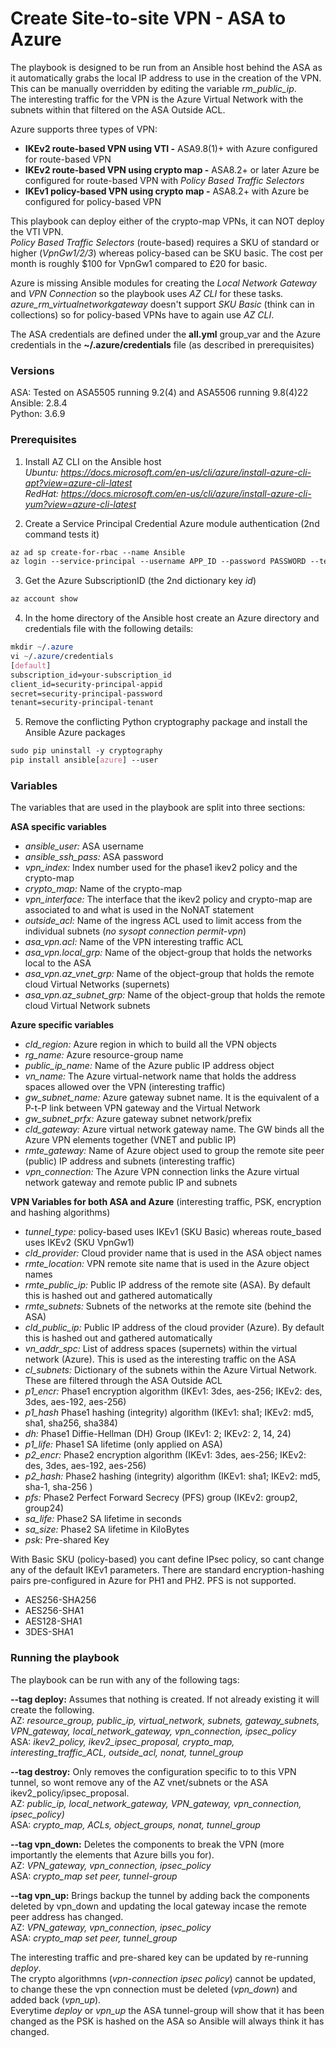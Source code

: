 # Create Site-to-site VPN - ASA to Azure

The playbook is designed to be run from an Ansible host behind the ASA as it automatically grabs the local IP address to use in the creation of the VPN. This can be manually overridden by editing the variable *rm_public_ip*.\
The interesting traffic for the VPN is the Azure Virtual Network with the subnets within that filtered on the ASA Outside ACL.

Azure supports three types of VPN:

- **IKEv2 route-based VPN using VTI -** ASA9.8(1)+ with Azure configured for route-based VPN
- **IKEv2 route-based VPN using crypto map -** ASA8.2+ or later Azure be configured for route-based VPN with *Policy Based Traffic Selectors*
- **IKEv1 policy-based VPN using crypto map -** ASA8.2+ with Azure be configured for policy-based VPN

This playbook can deploy either of the crypto-map VPNs, it can NOT deploy the VTI VPN.\
*Policy Based Traffic Selectors* (route-based) requires a SKU of standard or higher (*VpnGw1/2/3*) whereas policy-based can be SKU basic. The cost per month is roughly $100 for VpnGw1 compared to £20 for basic.

Azure is missing Ansible modules for creating the *Local Network Gateway* and *VPN Connection* so the playbook uses *AZ CLI* for these tasks.
*azure_rm_virtualnetworkgateway* doesn't support *SKU Basic* (think can in collections) so for policy-based VPNs have to again use *AZ CLI*.

The ASA credentials are defined under the **all.yml** group_var and the Azure credentials in the **~/.azure/credentials** file (as described in prerequisites)

### Versions
ASA: Tested on ASA5505 running 9.2(4) and ASA5506 running 9.8(4)22\
Ansible: 2.8.4\
Python: 3.6.9

### Prerequisites
1. Install AZ CLI on the Ansible host\
*Ubuntu: https://docs.microsoft.com/en-us/cli/azure/install-azure-cli-apt?view=azure-cli-latest* \
*RedHat: https://docs.microsoft.com/en-us/cli/azure/install-azure-cli-yum?view=azure-cli-latest*

2. Create a Service Principal Credential Azure module authentication (2nd command tests it)
```css
az ad sp create-for-rbac --name Ansible
az login --service-principal --username APP_ID --password PASSWORD --tenant TENANT_ID
```

3. Get the Azure SubscriptionID (the 2nd dictionary key *id*)
```css
az account show
```

4. In the home directory of the Ansible host create an Azure directory and credentials file with the following details:
```css
mkdir ~/.azure
vi ~/.azure/credentials
[default]
subscription_id=your-subscription_id
client_id=security-principal-appid
secret=security-principal-password
tenant=security-principal-tenant
```

5. Remove the conflicting Python cryptography package and install the Ansible Azure packages
```css
sudo pip uninstall -y cryptography
pip install ansible[azure] --user
```

### Variables
The variables that are used in the playbook are split into three sections:

**ASA specific variables**

- *ansible_user:* ASA username
- *ansible_ssh_pass:* ASA password
- *vpn_index:* Index number used for the phase1 ikev2 policy and the crypto-map
- *crypto_map:* Name of the crypto-map
- *vpn_interface:* The interface that the ikev2 policy and crypto-map are associated to and what is used in the NoNAT statement
- *outside_acl:* Name of the ingress ACL used to limit access from the individual subnets (*no sysopt connection permit-vpn*)
- *asa_vpn.acl:* Name of the VPN interesting traffic ACL
- *asa_vpn.local_grp:* Name of the object-group that holds the networks local to the ASA
- *asa_vpn.az_vnet_grp:* Name of the object-group that holds the remote cloud Virtual Networks (supernets)
- *asa_vpn.az_subnet_grp:* Name of the object-group that holds the remote cloud Virtual Network subnets

**Azure specific variables**

- *cld_region:*  Azure region in which to build all the VPN objects
- *rg_name:* Azure resource-group name
- *public_ip_name:* Name of the Azure public IP address object
- *vn_name:* The Azure virtual-network name that holds the address spaces allowed over the VPN (interesting traffic)
- *gw_subnet_name:* Azure gateway subnet name. It is the equivalent of a P-t-P link between VPN gateway and the Virtual Network
- *gw_subnet_prfx:* Azure gateway subnet network/prefix
- *cld_gateway:* Azure virtual network gateway name. The GW binds all the Azure VPN elements together (VNET and public IP)
- *rmte_gateway:* Name of Azure object used to group the remote site peer (public) IP address and subnets (interesting traffic)
- *vpn_connection:* The Azure VPN connection links the Azure virtual network gateway and remote public IP and subnets

**VPN Variables for both ASA and Azure** (interesting traffic, PSK, encryption and hashing algorithms)

- *tunnel_type:* policy-based uses IKEv1 (SKU Basic) whereas route_based uses IKEv2 (SKU VpnGw1)
- *cld_provider:* Cloud provider name that is used in the ASA object names
- *rmte_location:* VPN remote site name that is used in the Azure object names
- *rmte_public_ip:* Public IP address of the remote site (ASA). By default this is hashed out and gathered automatically
- *rmte_subnets:* Subnets of the networks at the remote site (behind the ASA)
- *cld_public_ip:* Public IP address of the cloud provider (Azure). By default this is hashed out and gathered automatically
- *vn_addr_spc:* List of address spaces (supernets) within the virtual network (Azure). This is used as the interesting traffic on the ASA
- *cl_subnets:* Dictionary of the subnets within the Azure Virtual Network. These are filtered through the ASA Outside ACL
- *p1_encr:* Phase1 encryption algorithm (IKEv1: 3des, aes-256; IKEv2: des, 3des, aes-192, aes-256)
- *p1_hash* Phase1 hashing (integrity) algorithm (IKEv1: sha1; IKEv2: md5, sha1, sha256, sha384)
- *dh:* Phase1 Diffie-Hellman (DH) Group (IKEv1: 2; IKEv2: 2, 14, 24)
- *p1_life:* Phase1 SA lifetime (only applied on ASA)
- *p2_encr:* Phase2 encryption algorithm (IKEv1: 3des, aes-256; IKEv2: des, 3des, aes-192, aes-256)
- *p2_hash:* Phase2 hashing (integrity) algorithm (IKEv1: sha1; IKEv2: md5, sha-1, sha-256 )
- *pfs:* Phase2 Perfect Forward Secrecy (PFS) group (IKEv2: group2, group24)
- *sa_life:* Phase2 SA lifetime in seconds
- *sa_size:* Phase2 SA lifetime in KiloBytes
- *psk:* Pre-shared Key

With Basic SKU (policy-based) you cant define IPsec policy, so cant change any of the default IKEv1 parameters. There are standard encryption-hashing pairs pre-configured in Azure for PH1 and PH2. PFS is not supported.

- AES256-SHA256
- AES256-SHA1
- AES128-SHA1
- 3DES-SHA1

### Running the playbook ###
The playbook can be run with any of the following tags:

**--tag deploy:** Assumes that nothing is created. If not already existing it will create the following.\
AZ: *resource_group, public_ip, virtual_network, subnets, gateway_subnets, VPN_gateway, local_network_gateway, vpn_connection, ipsec_policy*\
ASA: *ikev2_policy, ikev2_ipsec_proposal, crypto_map, interesting_traffic_ACL, outside_acl, nonat, tunnel_group*

**--tag destroy:** Only removes the configuration specific to to this VPN tunnel, so wont remove any of the AZ vnet/subnets or the ASA ikev2_policy/ipsec_proposal.\
AZ: *public_ip, local_network_gateway, VPN_gateway, vpn_connection, ipsec_policy)*\
ASA: *crypto_map, ACLs, object_groups, nonat, tunnel_group*

**--tag vpn_down:**	Deletes the components to break the VPN (more importantly the elements that Azure bills you for).\
AZ: *VPN_gateway, vpn_connection, ipsec_policy*\
ASA: *crypto_map set peer, tunnel-group*

**--tag vpn_up:** Brings backup the tunnel by adding back the components deleted by vpn_down and updating the local gateway incase the remote peer address has changed.\
AZ: *VPN_gateway, vpn_connection, ipsec_policy*\
ASA: *crypto_map set peer, tunnel_group*

The interesting traffic and pre-shared key can be updated by re-running *deploy*.\
The crypto algorithmns (*vpn-connection ipsec policy*) cannot be updated, to change these the vpn connection must be deleted (*vpn_down*) and added back (*vpn_up*).\
Everytime *deploy* or *vpn_up* the ASA tunnel-group will show that it has been changed as the PSK is hashed on the ASA so Ansible will always think it has changed.
